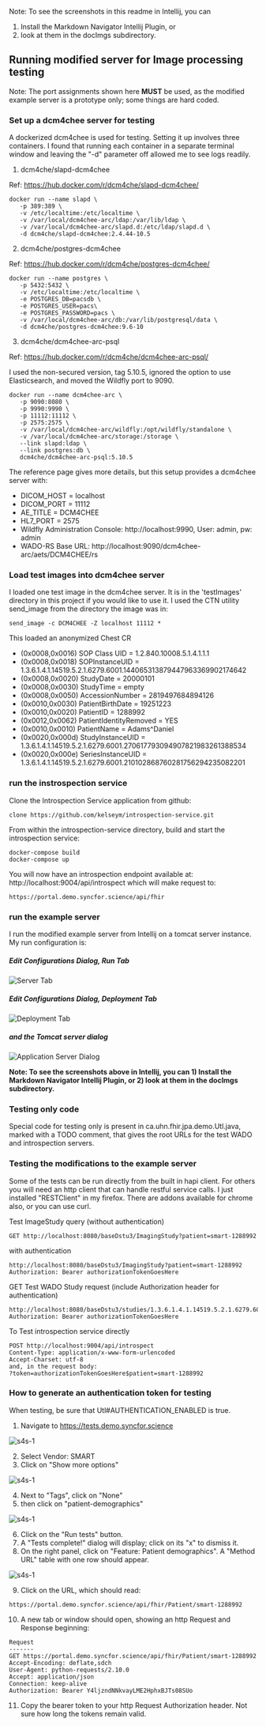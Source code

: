 Note: To see the screenshots in this readme in Intellij, you can
1) Install the Markdown Navigator Intellij Plugin, or
2) look at them in the docImgs subdirectory.

## Running modified server for Image processing testing
Note: The port assignments shown here **MUST** be used, as the 
modified example server is a prototype only; some things are
hard coded.
### Set up a dcm4chee server for testing

A dockerized dcm4chee is used for testing. Setting it up 
involves three containers. I found that running each container
in a separate terminal window and leaving the "-d" parameter off
allowed me to see logs readily.

1. dcm4che/slapd-dcm4chee

Ref: https://hub.docker.com/r/dcm4che/slapd-dcm4chee/
```
docker run --name slapd \
   -p 389:389 \
   -v /etc/localtime:/etc/localtime \
   -v /var/local/dcm4chee-arc/ldap:/var/lib/ldap \
   -v /var/local/dcm4chee-arc/slapd.d:/etc/ldap/slapd.d \
   -d dcm4che/slapd-dcm4chee:2.4.44-10.5
```   
2. dcm4che/postgres-dcm4chee

Ref: https://hub.docker.com/r/dcm4che/postgres-dcm4chee/
```
docker run --name postgres \
   -p 5432:5432 \
   -v /etc/localtime:/etc/localtime \
   -e POSTGRES_DB=pacsdb \
   -e POSTGRES_USER=pacs\
   -e POSTGRES_PASSWORD=pacs \
   -v /var/local/dcm4chee-arc/db:/var/lib/postgresql/data \
   -d dcm4che/postgres-dcm4chee:9.6-10
```   
3. dcm4che/dcm4chee-arc-psql

Ref: https://hub.docker.com/r/dcm4che/dcm4chee-arc-psql/

I used the non-secured version, tag 5.10.5, 
ignored the option to use Elasticsearch,
and moved the Wildfly port to 9090.
```
docker run --name dcm4chee-arc \
   -p 9090:8080 \
   -p 9990:9990 \
   -p 11112:11112 \
   -p 2575:2575 \
   -v /var/local/dcm4chee-arc/wildfly:/opt/wildfly/standalone \
   -v /var/local/dcm4chee-arc/storage:/storage \
   --link slapd:ldap \
   --link postgres:db \
   dcm4che/dcm4chee-arc-psql:5.10.5
```   
The reference page gives more details, but this setup provides
a dcm4chee server with:

- DICOM_HOST = localhost
- DICOM_PORT = 11112
- AE_TITLE = DCM4CHEE
- HL7_PORT = 2575
- Wildfly Administration Console: http://localhost:9990, 
User: admin, pw: admin
- WADO-RS  Base URL: http://localhost:9090/dcm4chee-arc/aets/DCM4CHEE/rs

### Load test images into dcm4chee server

I loaded one test image in the dcm4chee server.
It is in the 'testImages' directory in this project
if you would like to use it. I used the CTN utility send_image
from the directory the image was in:
```
send_image -c DCM4CHEE -Z localhost 11112 *
```
This loaded an anonymized Chest CR

- (0x0008,0x0016) SOP Class UID = 1.2.840.10008.5.1.4.1.1.1
- (0x0008,0x0018) SOPInstanceUID = 1.3.6.1.4.1.14519.5.2.1.6279.6001.144065313879447963369902174642
- (0x0008,0x0020) StudyDate = 20000101
- (0x0008,0x0030) StudyTime = empty
- (0x0008,0x0050) AccessionNumber = 2819497684894126
- (0x0010,0x0030) PatientBirthDate = 19251223
- (0x0010,0x0020) PatientID = 1288992
- (0x0012,0x0062) PatientIdentityRemoved = YES
- (0x0010,0x0010) PatientName = Adams^Daniel
- (0x0020,0x000d) StudyInstanceUID = 1.3.6.1.4.1.14519.5.2.1.6279.6001.270617793094907821983261388534
- (0x0020,0x000e) SeriesInstanceUID = 1.3.6.1.4.1.14519.5.2.1.6279.6001.210102868760281756294235082201

### run the instrospection service

Clone the Introspection Service application from github:
```
clone https://github.com/kelseym/introspection-service.git
```
From within the introspection-service directory, build and start the introspection service:
```
docker-compose build
docker-compose up
```
You will now have an introspection endpoint available at: http://localhost:9004/api/introspect
which will make request to:
```
https://portal.demo.syncfor.science/api/fhir
```

### run the example server
I run the modified example server from Intellij on a tomcat server instance.
My run configuration is:
##### Edit Configurations Dialog, Run Tab

![Server Tab](./docImgs/runConfigServerTab.png?raw=true)
##### Edit Configurations Dialog, Deployment Tab
![Deployment Tab](./docImgs/runConfigDeploymentTab.png?raw=true)
##### and the Tomcat server dialog
![Application Server Dialog](./docImgs/applicationServerDialog.png?raw=true)

**Note: To see the screenshots above in Intellij, you can 1) Install
the Markdown Navigator Intellij Plugin, or 2) look at them in the docImgs
subdirectory.**

### Testing only code

Special code for testing only is present in ca.uhn.fhir.jpa.demo.Utl.java,
marked with a TODO comment, that gives the root URLs for the test WADO
and introspection servers.

### Testing the modifications to the example server

Some of the tests can be run directly from the built in hapi client.
For others you will need an http client that can handle restful 
service calls. I just installed "RESTClient" in my firefox. There are 
addons available for chrome also, or you can use curl.

Test ImageStudy query (without authentication)
```
GET http://localhost:8080/baseDstu3/ImagingStudy?patient=smart-1288992
```
with authentication
```
http://localhost:8080/baseDstu3/ImagingStudy?patient=smart-1288992
Authorization: Bearer authorizationTokenGoesHere
```

GET Test WADO Study request (include Authorization header for authentication)
```
http://localhost:8080/baseDstu3/studies/1.3.6.1.4.1.14519.5.2.1.6279.6001.270617793094907821983261388534
Authorization: Bearer authorizationTokenGoesHere
```

To Test introspection service directly
```
POST http://localhost:9004/api/introspect
Content-Type: application/x-www-form-urlencoded
Accept-Charset: utf-8
and, in the request body:
?token=authorizationTokenGoesHere$patient=smart-1288992
```
### How to generate an authentication token for testing
When testing, be sure that Utl#AUTHENTICATION_ENABLED is true.

1. Navigate to https://tests.demo.syncfor.science

![s4s-1](./docImgs/s4s-1.png?raw=true)

2. Select Vendor: SMART
3. Click on "Show more options"

![s4s-1](./docImgs/s4s-2.png?raw=true)

4. Next to "Tags", click on "None"
5. then click on "patient-demographics"

![s4s-1](./docImgs/s4s-3.png?raw=true)

6. Click on the "Run tests" button.
7. A "Tests complete!" dialog will display; click on its "x"
to dismiss it.
8. On the right panel, click on "Feature: Patient demographics".
A "Method URL" table with one row should appear.

![s4s-1](./docImgs/s4s-4.png?raw=true)

9. Click on the URL, which should read:
```
https://portal.demo.syncfor.science/api/fhir/Patient/smart-1288992
```
10. A new tab or window should open, showing an http Request and
Response beginning:
```
Request
-------
GET https://portal.demo.syncfor.science/api/fhir/Patient/smart-1288992
Accept-Encoding: deflate,sdch
User-Agent: python-requests/2.10.0
Accept: application/json
Connection: keep-alive
Authorization: Bearer Y4ljzndNNkvayLME2HphxBJTs08SUo
```
11. Copy the bearer token to your http Request Authorization header.
Not sure how long the tokens remain valid.




